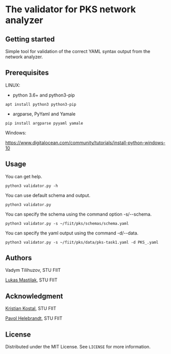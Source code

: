 # The validator for PKS network analyzer



## Getting started

Simple tool for validation of the correct YAML syntax output from the network analyzer.

## Prerequisites

LINUX:

- python 3.6+ and python3-pip
```
apt install python3 python3-pip
```
- argparse, PyYaml and Yamale
```
pip install argparse pyyaml yamale
```

Windows:

https://www.digitalocean.com/community/tutorials/install-python-windows-10

## Usage
You can get help.
```
python3 validator.py -h
```

You can use default schema and output.
```
python3 validator.py
```

You can specify the schema using the command option -s/--schema.
```
python3 validator.py -s ~/fiit/pks/schemas/schema.yaml
```

You can specify the yaml output using the command -d/--data.
```
python3 validator.py -s ~/fiit/pks/data/pks-task1.yaml -d PKS_.yaml
```

## Authors
Vadym Tilihuzov, STU FIIT

[Lukas Mastilak](https://gitlab.com/luka73), STU FIIT

## Acknowledgment
[Kristian Kostal](https://scholar.google.sk/citations?user=6b4HfA4AAAAJ&hl=sk), STU FIIT

[Pavol Helebrandt](https://scholar.google.sk/citations?user=xdloWxEAAAAJ&hl=en), STU FIIT

## License
Distributed under the MIT License. See `LICENSE` for more information.

